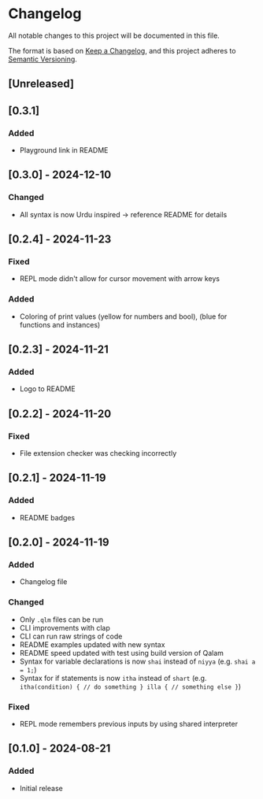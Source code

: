 # Changelog
All notable changes to this project will be documented in this file.

The format is based on [Keep a Changelog](https://keepachangelog.com/en/1.1.0/),
and this project adheres to [Semantic Versioning](https://semver.org/spec/v2.0.0.html).

## [Unreleased]

## [0.3.1]
### Added
- Playground link in README

## [0.3.0] - 2024-12-10
### Changed
- All syntax is now Urdu inspired -> reference README for details

## [0.2.4] - 2024-11-23
### Fixed
- REPL mode didn't allow for cursor movement with arrow keys

### Added
- Coloring of print values (yellow for numbers and bool), (blue for functions and instances)

## [0.2.3] - 2024-11-21
### Added
- Logo to README

## [0.2.2] - 2024-11-20 
### Fixed
- File extension checker was checking incorrectly

## [0.2.1] - 2024-11-19
### Added
- README badges

## [0.2.0] - 2024-11-19
### Added
- Changelog file

### Changed
- Only `.qlm` files can be run
- CLI improvements with clap
- CLI can run raw strings of code
- README examples updated with new syntax
- README speed updated with test using build version of Qalam
- Syntax for variable declarations is now `shai` instead of `niyya` (e.g. `shai a = 1;`)
- Syntax for if statements is now `itha` instead of `shart` (e.g. `itha(condition) { // do something } illa { // something else }`)

### Fixed
- REPL mode remembers previous inputs by using shared interpreter

## [0.1.0] - 2024-08-21
### Added
- Initial release
